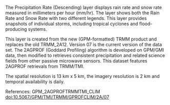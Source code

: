 The Precipitation Rate (Descending) layer displays rain rate and snow rate measured in millimeters per hour (mm/hr). The layer shows both the Rain Rate and Snow Rate with two different legends. This layer provides snapshots of individual storms, including tropical cyclones and flood-producing systems.

This layer is created from the new (GPM-formatted) TRMM product and replaces the old TRMM_2A12. Version 07 is the current version of the data set. The 2AGPROF (Goddard Profiling) algorithm is developed on GPM/GMI data, then modified to retrieves consistent precipitation and related science fields from other passive microwave sensors. This dataset features 2AGPROF retrievals from TRMM/TMI.

The spatial resolution is 13 km x 5 km, the imagery resolution is 2 km and temporal availability is daily.

References: GPM_2AGPROFTRMMTMI_CLIM [doi:10.5067/GPM/TMI/TRMM/GPROFCLIM/2A/07](https://doi.org/10.5067/GPM/TMI/TRMM/GPROFCLIM/2A/07)